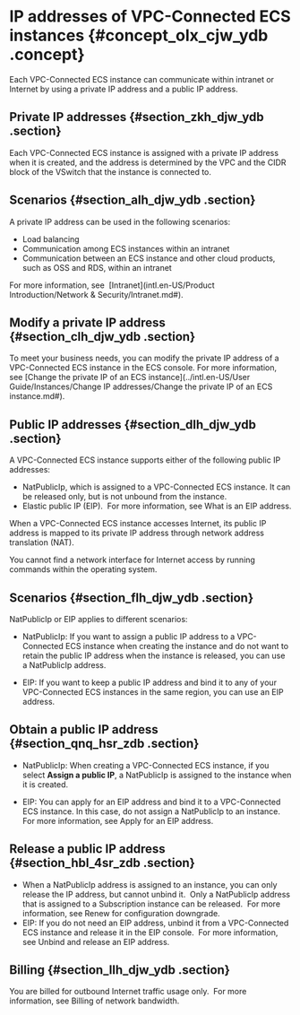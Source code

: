 # IP addresses of VPC-Connected ECS instances {#concept_olx_cjw_ydb .concept}

Each VPC-Connected ECS instance can communicate within intranet or Internet by using a private IP address and a public IP address.

## Private IP addresses {#section_zkh_djw_ydb .section}

Each VPC-Connected ECS instance is assigned with a private IP address when it is created, and the address is determined by the VPC and the CIDR block of the VSwitch that the instance is connected to.

## Scenarios {#section_alh_djw_ydb .section}

A private IP address can be used in the following scenarios:

-   Load balancing
-   Communication among ECS instances within an intranet
-   Communication between an ECS instance and other cloud products, such as OSS and RDS, within an intranet

For more information, see  [Intranet](intl.en-US/Product Introduction/Network & Security/Intranet.md#).

## Modify a private IP address {#section_clh_djw_ydb .section}

To meet your business needs, you can modify the private IP address of a VPC-Connected ECS instance in the ECS console. For more information, see [Change the private IP of an ECS instance](../intl.en-US/User Guide/Instances/Change IP addresses/Change the private IP of an ECS instance.md#).

## Public IP addresses {#section_dlh_djw_ydb .section}

A VPC-Connected ECS instance supports either of the following public IP addresses:

-   NatPublicIp, which is assigned to a VPC-Connected ECS instance. It can be released only, but is not unbound from the instance.
-   Elastic public IP \(EIP\).  For more information, see What is an EIP address.

When a VPC-Connected ECS instance accesses Internet, its public IP address is mapped to its private IP address through network address translation \(NAT\). 

You cannot find a network interface for Internet access by running commands within the operating system.

## Scenarios {#section_flh_djw_ydb .section}

NatPublicIp or EIP applies to different scenarios:

-   NatPublicIp: If you want to assign a public IP address to a VPC-Connected ECS instance when creating the instance and do not want to retain the public IP address when the instance is released, you can use a NatPublicIp address.

-   EIP: If you want to keep a public IP address and bind it to any of your VPC-Connected ECS instances in the same region, you can use an EIP address.


## Obtain a public IP address {#section_qnq_hsr_zdb .section}

-   NatPublicIp: When creating a VPC-Connected ECS instance, if you select **Assign a public IP**, a NatPublicIp is assigned to the instance when it is created.

-   EIP: You can apply for an EIP address and bind it to a VPC-Connected ECS instance. In this case, do not assign a NatPublicIp to an instance.  For more information, see Apply for an EIP address.


## Release a public IP address {#section_hbl_4sr_zdb .section}

-   When a NatPublicIp address is assigned to an instance, you can only release the IP address, but cannot unbind it.  Only a NatPublicIp address that is assigned to a Subscription instance can be released.  For more information, see Renew for configuration downgrade.
-   EIP: If you do not need an EIP address, unbind it from a VPC-Connected ECS instance and release it in the EIP console.  For more information, see Unbind and release an EIP address.

## Billing {#section_llh_djw_ydb .section}

You are billed for outbound Internet traffic usage only.  For more information, see Billing of network bandwidth.


